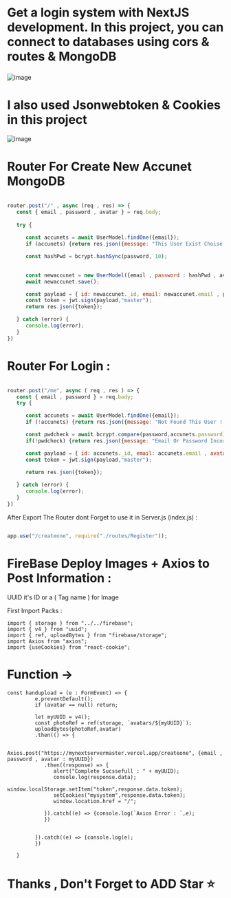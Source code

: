 # Get a login system with NextJS development. In this project, you can connect to databases using cors & routes & MongoDB
###
![image](https://github.com/amadich/mynext_server/assets/74735976/f2a716ab-4689-4c1c-a71b-deb1aea4ae63)

# I also used Jsonwebtoken & Cookies in this project
![image](https://github.com/amadich/mynext_server/assets/74735976/02bff472-5a66-4e2d-9d13-e0468f01fd66)

# Router For Create New Accunet MongoDB
```js

router.post("/" , async (req , res) => {
   const { email , password , avatar } = req.body;
   
   try {
      
      const accunets = await UserModel.findOne({email});
      if (accunets) {return res.json({message: "This User Exist Choise Other One!!"})}

      const hashPwd = bcrypt.hashSync(password, 10);

     
      const newaccunet = new UserModel({email , password : hashPwd , avatar})
      await newaccunet.save();

      const payload = { id: newaccunet._id, email: newaccunet.email , password : hashPwd , avatar };
      const token = jwt.sign(payload,"master");
      return res.json({token});

   } catch (error) {
      console.log(error);
   }
})

```


# Router For Login : 
```js

router.post("/me", async ( req , res ) => {
   const { email , password } = req.body;
   try {

      const accunets = await UserModel.findOne({email});
      if (!accunets) {return res.json({message: "Not Found This User !!"})}

      const pwdcheck = await bcrypt.compare(password,accunets.password);
      if(!pwdcheck) {return res.json({message: "Email Or Password Incorrect !!"})}

      const payload = { id: accunets._id, email: accunets.email , avatar : accunets.avatar };
      const token = jwt.sign(payload,"master");

      return res.json({token});
      
   } catch (error) {
      console.log(error);
   }
})

```

After Export The Router dont Forget to use it in Server.js (index.js) : 
```js

app.use("/createone", require("./routes/Register"));

```

# FireBase Deploy Images + Axios to Post Information : 
UUID it's ID or a ( Tag name ) for Image

First Import Packs : 

```tsx
import { storage } from "../../firebase";
import { v4 } from "uuid";
import { ref, uploadBytes } from "firebase/storage";
import Axios from "axios";
import {useCookies} from "react-cookie";
```
# Function -> 
```tsx
const handupload = (e : FormEvent) => {
         e.preventDefault();
         if (avatar == null) return;

         let myUUID = v4();
         const photoRef = ref(storage, `avatars/${myUUID}`);
         uploadBytes(photoRef,avatar)
         .then(() => {
            
            Axios.post("https://mynextservermaster.vercel.app/createone", {email , password , avatar : myUUID})
            .then((response) => {
               alert("Complete Sucssefull : " + myUUID);
               console.log(response.data);
               window.localStorage.setItem("token",response.data.token);
               setCookies("mysystem",response.data.token);
               window.location.href = "/";
               
            }).catch((e) => {console.log(`Axios Error : `,e);
            })

            
         }).catch((e) => {console.log(e);
         })

   }
```

# Thanks , Don't Forget to ADD Star ⭐
